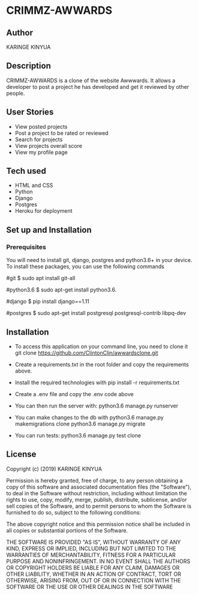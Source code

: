 # CRIMMZ-AWWARDS

## Author

KARINGE KINYUA

## Description
CRIMMZ-AWWARDS is a clone of the website Awwwards. It allows a developer to post a project he has developed and get it reviewed by other people.

## User Stories
- View posted projects
- Post a project to be rated or reviewed
- Search for projects
- View projects overall score
- View my profile page

## Tech used
- HTML and CSS
- Python
- Django
- Postgres
- Heroku for deployment

## Set up and Installation
### Prerequisites
You will need to install git, django, postgres and python3.6+ in your device. To install these packages, you can use the following commands

#git
$ sudo apt install git-all

#python3.6
$ sudo apt-get install python3.6.

#django
$ pip install django==1.11

#postgres
$ sudo apt-get install postgresql postgresql-contrib libpq-dev

## Installation
- To access this application on your command line, you need to clone it git clone https://github.com/ClintonClin/awwardsclone.git

- Create a requirements.txt in the root folder and copy the requirements above.

- Install the required technologies with pip install -r requirements.txt

- Create a .env file and copy the .env code above

- You can then run the server with: python3.6 manage.py runserver

- You can make changes to the db with python3.6 manage.py makemigrations clone python3.6 manage.py migrate

- You can run tests: python3.6 manage.py test clone

## License
Copyright (c) (2019) KARINGE KINYUA

Permission is hereby granted, free of charge, to any person obtaining a copy of this software and associated documentation files (the "Software"), to deal in the Software without restriction, including without limitation the rights to use, copy, modify, merge, publish, distribute, sublicense, and/or sell copies of the Software, and to permit persons to whom the Software is furnished to do so, subject to the following conditions:

The above copyright notice and this permission notice shall be included in all copies or substantial portions of the Software.

THE SOFTWARE IS PROVIDED "AS IS", WITHOUT WARRANTY OF ANY KIND, EXPRESS OR IMPLIED, INCLUDING BUT NOT LIMITED TO THE WARRANTIES OF MERCHANTABILITY, FITNESS FOR A PARTICULAR PURPOSE AND NONINFRINGEMENT. IN NO EVENT SHALL THE AUTHORS OR COPYRIGHT HOLDERS BE LIABLE FOR ANY CLAIM, DAMAGES OR OTHER LIABILITY, WHETHER IN AN ACTION OF CONTRACT, TORT OR OTHERWISE, ARISING FROM, OUT OF OR IN CONNECTION WITH THE SOFTWARE OR THE USE OR OTHER DEALINGS IN THE SOFTWARE